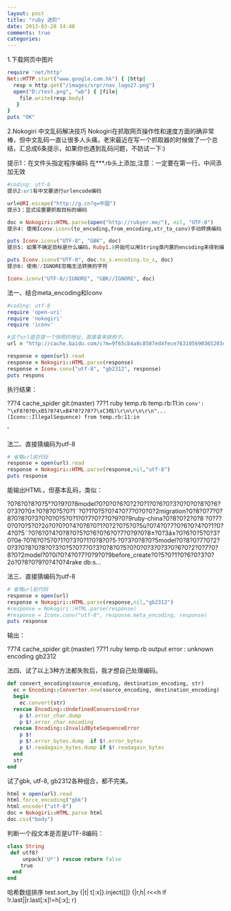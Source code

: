 ```yaml
---
layout: post
title: "ruby 进阶"
date: 2013-03-28 14:48
comments: true
categories: 
---
```


1.下载网页中图片
```ruby
require 'net/http'
Net::HTTP.start("www.google.com.hk") { |http|
  resp = http.get("/images/srpr/nav_logo27.png")
  open("D:/test.png", "wb") { |file|
    file.write(resp.body)
   }
}
puts "OK"
```
<!--more-->
2.Nokogiri 中文乱码解决技巧
Nokogiri在抓取网页操作性和速度方面的确非常棒，但中文乱码一直让很多人头痛，老宋最近在写一个抓取器的时候做了一个总结，汇总成6条提示，如果你也遇到乱码问题，不妨试一下:)

提示1：在文件头指定程序编码
在***.rb头上添加,注意：一定要在第一行，中间添加无效

```ruby
#coding: utf-8
提示2:url有中文要进行urlencode编码

url=URI.escape("http://g.cn?q=中国")
提示3：显式设置要抓取目标的编码

doc = Nokogiri::HTML.parse(open("http://rubyer.me/"), nil, "UTF-8")
提示4: 使用Iconv.iconv(to_encoding,from_encoding,str_to_conv)手动转换编码

puts Iconv.iconv("UTF-8", "GBK", doc)
提示5: 如果不确定目标是什么编码，Ruby1.9开始可以用String类内置的encoding来得到编码。

puts Iconv.iconv("UTF-8", doc.to_s.encoding.to_s, doc)
提示6: 使用//IGNORE忽略无法转换的字符

Iconv.iconv("UTF-8//IGNORE", "GBK//IGNORE", doc)
```

法一、结合meta_encoding和Iconv
```ruby
#coding: utf-8
require 'open-uri'
require 'nokogiri'
require 'iconv'

#这个url是百度一个快照的地址，直接拿来做例子。
url = "http://cache.baidu.com/c?m=9f65cb4a8c8507ed4fece763105690365203c0743ca08f426284cd15c6790a120131b6e667690d44809e222615ea141cbcff&p=817bc45b87934eac5fa8c7710a0d&user=baidu&fm=sc&query=site%3Arubyer%2Eme&qid=b351e91d4dc50477&p1=2"

response = open(url).read
response = Nokogiri::HTML.parse(response)
response = Iconv.conv("utf-8", "gb2312", response)
puts respons
```
执行结果：

  ?7?4  cache_spider git:(master) ?7?1 ruby temp.rb
  temp.rb:11:in `conv': "\xF8?0?0\xB5?0?4\xB4?0?2?0?7\xC3档)\r\n\r\n\r\n"... (Iconv::IllegalSequence) from temp.rb:11:in `<main>'

法二、直接猜编码为utf-8

```ruby
# 省略url前代码
response = open(url).read
response = Nokogiri::HTML.parse(response,nil,"utf-8")
puts response
```
能输出HTML，但基本乱码，类似：

  <p>?0?6?0?8?0?5°?0?9?0?8model?0?0?0?6?0?2?0?1?0?6?0?3?0?0?0?8?0?6?0?3?0?0±?0?8?0?5?0?1¨?0?1?0?5?0?4?0?7?0?0?0?2migration?0?8?0?7?0?8?0?8?0?3?0?0?0?5?0?1?0?7?0?7?0?9?0?9ruby-china?0?8?0?2?0?8 ?0?7?0?0?0?5?0?2ó?0?0?0?4?0?6?0?1?0?2?0?5?0?5ù?0?4?0?7?0?6?0?4?0?1?0?4?0?5¨?0?6?0?4?0?8?0?5?0?6?0?6?0?7?0?9?0?8±?0?3á±?0?6?0?5?0?3?0?0é·?0?6?0?5?0?1?0?3?0?1?0?8?0?5·?0?3?0?8?0?5model?0?8?0?7?0?2?0?3?0?8?0?8?0?3?0?5?0?7?0?3?0?8?0?5?0?0?0?3?0?3?0?6?0?2?0?7?0?8?0?2model?0?0í?0?4?0?7?0?9?0?9before_create?0?5?0?1?0?6?0?3?0?2ó?0?8?0?9?0?4?0?4rake db:s...  </p>

法三、直接猜编码为utf-8
```ruby
# 省略url前代码
response = open(url)
response = Nokogiri::HTML.parse(response,nil,"gb2312")
#response = Nokogiri::HTML.parse(response)
#response = Iconv.conv("utf-8", response.meta_encoding, response)
puts response
```
输出：

 ?7?4  cache_spider git:(master) ?7?1 ruby temp.rb
 output error : unknown encoding gb2312

法四、试了以上3种方法都失败后，我才想自己处理编码。
```ruby
def convert_encoding(source_encoding, destination_encoding, str)
  ec = Encoding::Converter.new(source_encoding, destination_encoding)
  begin
    ec.convert(str)
  rescue Encoding::UndefinedConversionError
    p $!.error_char.dump
    p $!.error_char.encoding
  rescue Encoding::InvalidByteSequenceError
    p $!
    p $!.error_bytes.dump  if $!.error_bytes
    p $!.readagain_bytes.dump if $!.readagain_bytes
  end
  str
end
```
试了gbk, utf-8, gb2312各种组合，都不完美。
```ruby
html = open(url).read
html.force_encoding("gbk")
html.encode!("utf-8")
doc = Nokogiri::HTML.parse html
doc.css("body")
```
 
判断一个段文本是否是UTF-8编码：

```ruby
class String  
 def utf8?    
　　　unpack('U*') rescue return false    
 　　true    
　end  
end  
```

哈希数组排序
test.sort_by {|t| t[:x]}.inject([]) {|r,h| r<<h if !r.last||r.last[:x]!=h[:x]; r}
